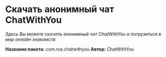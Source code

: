 # Скачать анонимный чат ChatWithYou

*Здесь Вы можете скачать анонимный чат ChatWithYou и погрузиться в мир онлайн знакомств*

**Название пакета:** com.rus.chatwithyou
**Автор:** ChatWithYou

